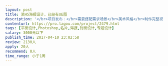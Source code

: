 ```yaml
---                
layout: post       
title: 某H5海报设计，已经有UE图           
description: '</br>项目发布：</br>需要搭配需求场景</br>美术风格</br>制作完整视觉图，3个页面。</br>并按照要求切图交付。</br></br>请携带之前作品与报价与我联系：）</br>'     
contenturl: https://pro.lagou.com/project/2479.html      
tags: [平面设计,Photoshop,名片,海报,封面设计,专题设计]            
salary: 3000元以下          
publish_time: 2017-04-10 23:02:58         
review: 2130人                   
apply: 20人                   
recommend: 0人                   
time_range: 小于1周              
---                 
```

